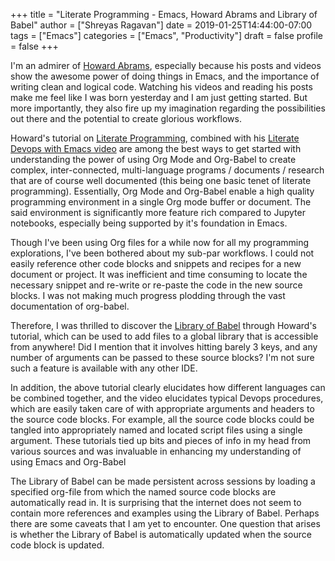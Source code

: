 +++
title = "Literate Programming - Emacs, Howard Abrams and Library of Babel"
author = ["Shreyas Ragavan"]
date = 2019-01-25T14:44:00-07:00
tags = ["Emacs"]
categories = ["Emacs", "Productivity"]
draft = false
profile = false
+++

I'm an admirer of [Howard Abrams](https://www.linkedin.com/in/howardeabrams/), especially because his posts and videos show the awesome power of doing things in Emacs, and the importance of writing clean and logical code. Watching his videos and reading his posts make me feel like I was born yesterday and I am just getting started. But more importantly, they also fire up my imagination regarding the possibilities out there and the potential to create glorious workflows.

Howard's tutorial on [Literate Programming](//www.howardism.org/Technical/Emacs/literate-programming-tutorial.html), combined with his [Literate Devops with Emacs video](https://www.youtube.com/watch?v=dljNabciEGg) are among the best ways to get started with understanding the power of using Org Mode and Org-Babel to create complex, inter-connected, multi-language programs / documents / research that are of course well documented (this being one basic tenet of literate programming). Essentially, Org Mode and Org-Babel enable a high quality programming environment in a single Org mode buffer or document. The said environment is significantly more feature rich compared to Jupyter notebooks, especially being supported by it's foundation in Emacs.

Though I've been using Org files for a while now for all my programming explorations, I've been bothered about my sub-par workflows. I could not easily reference other code blocks and snippets and recipes for a new document or project. It was inefficient and time consuming to locate the necessary snippet and re-write or re-paste the code in the new source blocks. I was not making much progress plodding through the vast documentation of org-babel.

Therefore, I was thrilled to discover the [Library of Babel](https://orgmode.org/worg/org-contrib/babel/library-of-babel.html) through Howard's tutorial, which can be used to add files to a global library that is accessible from anywhere! Did I mention that it involves hitting barely 3 keys, and any number of arguments can be passed to these source blocks? I'm not sure such a feature is available with any other IDE.

In addition, the above tutorial clearly elucidates how different languages can be combined together, and the video elucidates typical Devops procedures, which are easily taken care of with appropriate arguments and headers to the source code blocks. For example, all the source code blocks could be tangled into appropriately named and located script files using a single argument. These tutorials tied up bits and pieces of info in my head from various sources and was invaluable in enhancing my understanding of using Emacs and Org-Babel

The Library of Babel can be made persistent across sessions by loading a specified org-file from which the named source code blocks are automatically read in. It is surprising that the internet does not seem to contain more references and examples using the Library of Babel. Perhaps there are some caveats that I am yet to encounter. One question that arises is whether the Library of Babel is automatically updated when the source code block is updated.
